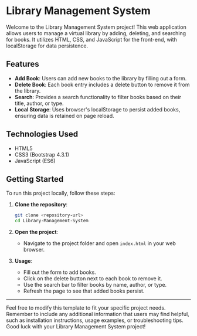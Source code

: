 # Library Management System

Welcome to the Library Management System project! This web application allows users to manage a virtual library by adding, deleting, and searching for books. It utilizes HTML, CSS, and JavaScript for the front-end, with localStorage for data persistence.

## Features

- **Add Book**: Users can add new books to the library by filling out a form.
- **Delete Book**: Each book entry includes a delete button to remove it from the library.
- **Search**: Provides a search functionality to filter books based on their title, author, or type.
- **Local Storage**: Uses browser's localStorage to persist added books, ensuring data is retained on page reload.

## Technologies Used

- HTML5
- CSS3 (Bootstrap 4.3.1)
- JavaScript (ES6)

## Getting Started

To run this project locally, follow these steps:

1. **Clone the repository**:

   ```bash
   git clone <repository-url>
   cd Library-Management-System
   ```

2. **Open the project**:

   - Navigate to the project folder and open `index.html` in your web browser.

3. **Usage**:
   - Fill out the form to add books.
   - Click on the delete button next to each book to remove it.
   - Use the search bar to filter books by name, author, or type.
   - Refresh the page to see that added books persist.

---

Feel free to modify this template to fit your specific project needs. Remember to include any additional information that
users may find helpful, such as installation instructions, usage examples, or troubleshooting tips. Good luck with your Library Management System project! 

